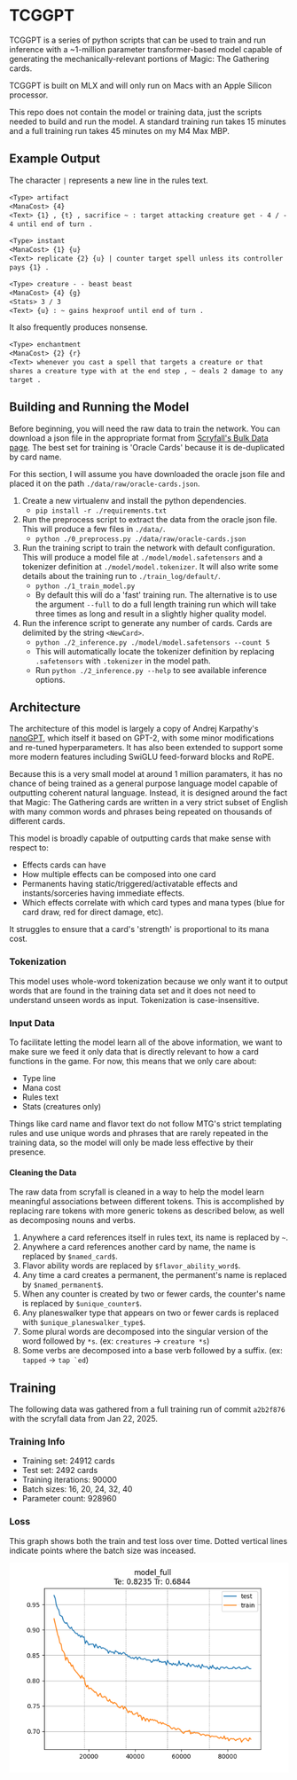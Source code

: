 # TCGGPT

TCGGPT is a series of python scripts that can be used to train and run inference with a ~1-million parameter transformer-based model capable of generating the mechanically-relevant portions of Magic: The Gathering cards.

TCGGPT is built on MLX and will only run on Macs with an Apple Silicon processor.

This repo does not contain the model or training data, just the scripts needed to build and run the model. A standard training run takes 15 minutes and a full training run takes 45 minutes on my M4 Max MBP.

## Example Output

The character `|` represents a new line in the rules text.

```
<Type> artifact
<ManaCost> {4}
<Text> {1} , {t} , sacrifice ~ : target attacking creature get - 4 / - 4 until end of turn .
```

```
<Type> instant
<ManaCost> {1} {u}
<Text> replicate {2} {u} | counter target spell unless its controller pays {1} . 
```

```
<Type> creature - - beast beast
<ManaCost> {4} {g}
<Stats> 3 / 3
<Text> {u} : ~ gains hexproof until end of turn .
```

It also frequently produces nonsense.
```
<Type> enchantment
<ManaCost> {2} {r}
<Text> whenever you cast a spell that targets a creature or that shares a creature type with at the end step , ~ deals 2 damage to any target .
```

## Building and Running the Model

Before beginning, you will need the raw data to train the network. You can download a json file in the appropriate format from [Scryfall's Bulk Data page](https://scryfall.com/docs/api/bulk-data). The best set for training is 'Oracle Cards' because it is de-duplicated by card name.

For this section, I will assume you have downloaded the oracle json file and placed it on the path `./data/raw/oracle-cards.json`.

1. Create a new virtualenv and install the python dependencies.
    * `pip install -r ./requirements.txt`
2. Run the preprocess script to extract the data from the oracle json file. This will produce a few files in `./data/`.
    * `python ./0_preprocess.py ./data/raw/oracle-cards.json`
3. Run the training script to train the network with default configuration. This will produce a model file at `./model/model.safetensors` and a tokenizer definition at `./model/model.tokenizer`. It will also write some details about the training run to `./train_log/default/`.
    * `python ./1_train_model.py`
    * By default this will do a 'fast' training run. The alternative is to use the argument `--full` to do a full length training run which will take three times as long and result in a slightly higher quality model.
4. Run the inference script to generate any number of cards. Cards are delimited by the string `<NewCard>`.
    * `python ./2_inference.py ./model/model.safetensors --count 5`
    * This will automatically locate the tokenizer definition by replacing `.safetensors` with `.tokenizer` in the model path.
    * Run `python ./2_inference.py --help` to see available inference options.

## Architecture

The architecture of this model is largely a copy of Andrej Karpathy's [nanoGPT](https://github.com/karpathy/nanoGPT), which itself it based on GPT-2, with some minor modifications and re-tuned hyperparameters. It has also been extended to support some more modern features including SwiGLU feed-forward blocks and RoPE.

Because this is a very small model at around 1 million paramaters, it has no chance of being trained as a general purpose language model capable of outputting coherent natural language. Instead, it is designed around the fact that Magic: The Gathering cards are written in a very strict subset of English with many common words and phrases being repeated on thousands of different cards.

This model is broadly capable of outputting cards that make sense with respect to:
* Effects cards can have
* How multiple effects can be composed into one card
* Permanents having static/triggered/activatable effects and instants/sorceries having immediate effects.
* Which effects correlate with which card types and mana types (blue for card draw, red for direct damage, etc).

It struggles to ensure that a card's 'strength' is proportional to its mana cost.

### Tokenization

This model uses whole-word tokenization because we only want it to output words that are found in the training data set and it does not need to understand unseen words as input. Tokenization is case-insensitive.

### Input Data

To facilitate letting the model learn all of the above information, we want to make sure we feed it only data that is directly relevant to how a card functions in the game. For now, this means that we only care about:
* Type line
* Mana cost
* Rules text
* Stats (creatures only)

Things like card name and flavor text do not follow MTG's strict templating rules and use unique words and phrases that are rarely repeated in the training data, so the model will only be made less effective by their presence.

#### Cleaning the Data

The raw data from scryfall is cleaned in a way to help the model learn meaningful associations between different tokens. This is accomplished by replacing rare tokens with more generic tokens as described below, as well as decomposing nouns and verbs.

1. Anywhere a card references itself in rules text, its name is replaced by `~`.
2. Anywhere a card references another card by name, the name is replaced by `$named_card$`.
3. Flavor ability words are replaced by `$flavor_ability_word$`.
4. Any time a card creates a permanent, the permanent's name is replaced by `$named_permanent$`.
5. When any counter is created by two or fewer cards, the counter's name is replaced by `$unique_counter$`.
6. Any planeswalker type that appears on two or fewer cards is replaced with `$unique_planeswalker_type$`.
7. Some plural words are decomposed into the singular version of the word followed by `*s`. (ex: `creatures` -> `creature *s`)
8. Some verbs are decomposed into a base verb followed by a suffix. (ex: `tapped` -> ``tap `ed``)

## Training

The following data was gathered from a full training run of commit `a2b2f876` with the scryfall data from Jan 22, 2025.

### Training Info

* Training set: 24912 cards
* Test set: 2492 cards
* Training iterations: 90000
* Batch sizes: 16, 20, 24, 32, 40
* Parameter count: 928960

### Loss

This graph shows both the train and test loss over time. Dotted vertical lines indicate points where the batch size was inceased.

![Training Loss](./img/loss.png)
